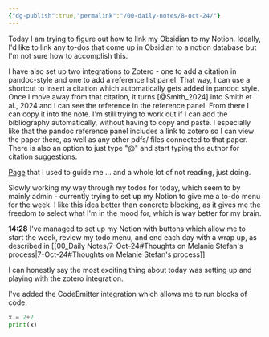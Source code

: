 ```yaml
---
{"dg-publish":true,"permalink":"/00-daily-notes/8-oct-24/"}
---
```


Today I am trying to figure out how to link my Obsidian to my Notion. Ideally, I'd like to link any to-dos that come up in Obsidian to a notion database but I'm not sure how to accomplish this.

I have also set up two integrations to Zotero - one to add a citation in pandoc-style and one to add a reference list panel. That way, I can use a shortcut to insert a citation which automatically gets added in pandoc style. Once I move away from that citation, it turns [@Smith_2024] into Smith et al., 2024 and I can see the reference in the reference panel. From there I can copy it into the note. I'm still trying to work out if I can add the bibliography automatically, without having to copy and paste. I especially like that the pandoc reference panel includes a link to zotero so I can view the paper there, as well as any other pdfs/ files connected to that paper. There is also an option to just type "@" and start typing the author for citation suggestions.

[Page](https://medium.com/@alexandraphelan/an-updated-academic-workflow-zotero-obsidian-cffef080addd) that I used to guide me
... and a whole lot of not reading, just doing.

Slowly working my way through my todos for today, which seem to by mainly admin - currently trying to set up my Notion to give me a to-do menu for the week. I like this idea better than concrete blocking, as it gives me the freedom to select what I'm in the mood for, which is way better for my brain.

**14:28** I've managed to set up my Notion with buttons which allow me to start the week, review my todo menu, and end each day with a wrap up, as described in [[00_Daily Notes/7-Oct-24#Thoughts on Melanie Stefan's process\|7-Oct-24#Thoughts on Melanie Stefan's process]]

I can honestly say the most exciting thing about today was setting up and playing with the zotero integration.

I've added the CodeEmitter integration which allows me to run blocks of code:

```python
x = 2+2
print(x)
```


